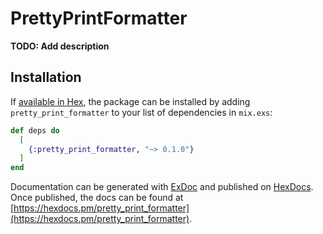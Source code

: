 # PrettyPrintFormatter

**TODO: Add description**

## Installation

If [available in Hex](https://hex.pm/docs/publish), the package can be installed
by adding `pretty_print_formatter` to your list of dependencies in `mix.exs`:

```elixir
def deps do
  [
    {:pretty_print_formatter, "~> 0.1.0"}
  ]
end
```

Documentation can be generated with [ExDoc](https://github.com/elixir-lang/ex_doc)
and published on [HexDocs](https://hexdocs.pm). Once published, the docs can
be found at [https://hexdocs.pm/pretty_print_formatter](https://hexdocs.pm/pretty_print_formatter).

